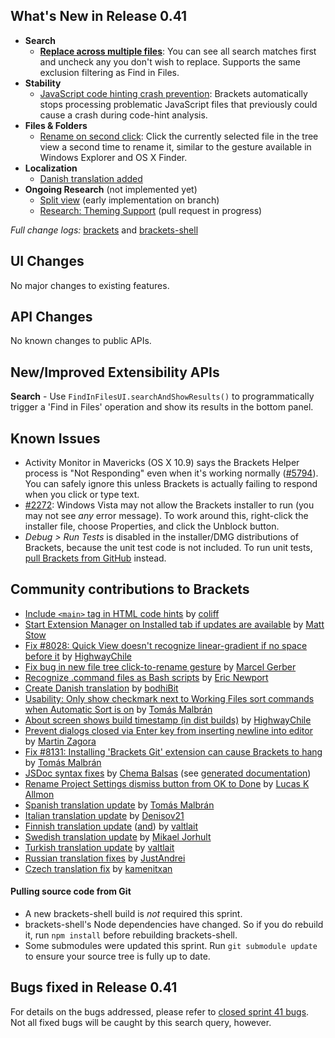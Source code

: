 What's New in Release 0.41
--------------------------
* **Search**
    * **[Replace across multiple files](https://trello.com/c/NbNEOs4S/264-replace-across-multiple-files)**: You can see all search matches first and uncheck any you don't wish to replace. Supports the same exclusion filtering as Find in Files.
* **Stability**
    * [JavaScript code hinting crash prevention](https://github.com/adobe/brackets/pull/8155): Brackets automatically stops processing problematic JavaScript files that previously could cause a crash during code-hint analysis.
* **Files & Folders**
    * [Rename on second click](https://github.com/adobe/brackets/issues/1976): Click the currently selected file in the tree view a second time to rename it, similar to the gesture available in Windows Explorer and OS X Finder.
* **Localization**
    * [Danish translation added](https://github.com/adobe/brackets/pull/8237)
* **Ongoing Research** (not implemented yet)
    * [Split view](https://trello.com/c/2DWV5tEX/1277-splitview-migrate-workingset-management-to-mainviewmanager) (early implementation on branch)
    * [Research: Theming Support](https://trello.com/c/LHhAcbcU/1260-c-editor-themes) (pull request in progress)

_Full change logs:_ [brackets](https://github.com/adobe/brackets/compare/sprint-40...release-0.41#commits_bucket) and [brackets-shell](https://github.com/adobe/brackets-shell/compare/sprint-40...sprint-41#commits_bucket)


UI Changes
----------
No major changes to existing features.

API Changes
-----------
No known changes to public APIs.

New/Improved Extensibility APIs
-------------------------------
**Search** - Use `FindInFilesUI.searchAndShowResults()` to programmatically trigger a 'Find in Files' operation and show its results in the bottom panel.

Known Issues
------------
* Activity Monitor in Mavericks (OS X 10.9) says the Brackets Helper process is "Not Responding" even when it's working normally ([#5794](https://github.com/adobe/brackets/issues/5794)). You can safely ignore this unless Brackets is actually failing to respond when you click or type text.
* [#2272](https://github.com/adobe/brackets/issues/2272): Windows Vista may not allow the Brackets installer to run (you may not see _any_ error message). To work around this, right-click the installer file, choose Properties, and click the Unblock button.
* _Debug > Run Tests_ is disabled in the installer/DMG distributions of Brackets, because the unit test code is not included. To run unit tests, [pull Brackets from GitHub](https://github.com/adobe/brackets/wiki/How-to-Hack-on-Brackets#wiki-getcode) instead.


Community contributions to Brackets
-----------------------------------
* [Include `<main>` tag in HTML code hints](https://github.com/adobe/brackets/pull/8020) by [coliff](https://github.com/coliff)
* [Start Extension Manager on Installed tab if updates are available](https://github.com/adobe/brackets/pull/8058) by [Matt Stow](https://github.com/stowball)
* [Fix #8028: Quick View doesn't recognize linear-gradient if no space before it](https://github.com/adobe/brackets/pull/8057) by [HighwayChile](https://github.com/HighwayChile)
* [Fix bug in new file tree click-to-rename gesture](https://github.com/adobe/brackets/pull/8194) by [Marcel Gerber](https://github.com/SAPlayer)
* [Recognize .command files as Bash scripts](https://github.com/adobe/brackets/pull/8129) by [Eric Newport](https://github.com/kethinov)
* [Create Danish translation](https://github.com/adobe/brackets/pull/8237) by [bodhiBit](https://github.com/bodhiBit)
* [Usability: Only show checkmark next to Working Files sort commands when Automatic Sort is on](https://github.com/adobe/brackets/pull/7845) by [Tomás Malbrán](https://github.com/TomMalbran)
* [About screen shows build timestamp (in dist builds)](https://github.com/adobe/brackets/pull/8033) by [HighwayChile](https://github.com/HighwayChile)
* [Prevent dialogs closed via Enter key from inserting newline into editor](https://github.com/adobe/brackets/pull/7493) by [Martin Zagora](https://github.com/zaggino)
* [Fix #8131: Installing 'Brackets Git' extension can cause Brackets to hang](https://github.com/adobe/brackets/pull/8210) by [Tomás Malbrán](https://github.com/TomMalbran)
* [JSDoc syntax fixes](https://github.com/adobe/brackets/pull/8126) by [Chema Balsas](https://github.com/jbalsas) (see [generated documentation](http://brackets.io/docs/current))
* [Rename Project Settings dismiss button from OK to Done](https://github.com/adobe/brackets/pull/7508) by [Lucas K Allmon](https://github.com/LucasKA)
* [Spanish translation update](https://github.com/adobe/brackets/pull/8245) by [Tomás Malbrán](https://github.com/TomMalbran)
* [Italian translation update](https://github.com/adobe/brackets/pull/8061) by [Denisov21](https://github.com/Denisov21)
* [Finnish translation update](https://github.com/adobe/brackets/pull/6243) ([and](https://github.com/adobe/brackets/pull/8229)) by [valtlait](https://github.com/valtlait)
* [Swedish translation update](https://github.com/adobe/brackets/pull/8239) by [Mikael Jorhult](https://github.com/mikaeljorhult)
* [Turkish translation update](https://github.com/adobe/brackets/pull/8230) by [valtlait](https://github.com/valtlait)
* [Russian translation fixes](https://github.com/adobe/brackets/pull/7998) by [JustAndrei](https://github.com/JustAndrei)
* [Czech translation fix](https://github.com/adobe/brackets/pull/8035) by [kamenitxan](https://github.com/kamenitxan)


#### Pulling source code from Git
* A new brackets-shell build is _not_ required this sprint.
* brackets-shell's Node dependencies have changed. So if you do rebuild it, run `npm install` before rebuilding brackets-shell.
* Some submodules were updated this sprint. Run `git submodule update` to ensure your source tree is fully up to date.


Bugs fixed in Release 0.41
--------------------------
For details on the bugs addressed, please refer to [closed sprint 41 bugs](https://github.com/adobe/brackets/issues?labels=&milestone=29&state=closed). Not all fixed bugs will be caught by this search query, however.